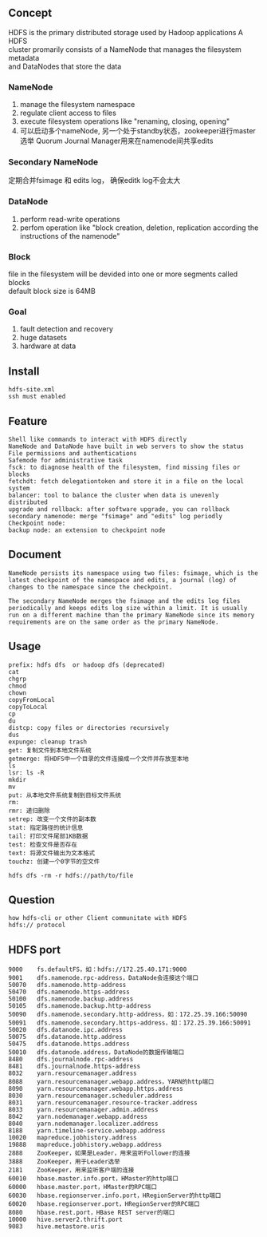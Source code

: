 ## Concept
HDFS is the primary distributed storage used by Hadoop applications  A HDFS   
cluster promarily consists of a NameNode that manages the filesystem metadata  
 and DataNodes that store the data

### NameNode
1. manage the filesystem namespace
2. regulate client access to files
3. execute filesystem operations like "renaming, closing, opening"  
4. 可以启动多个nameNode, 另一个处于standby状态，zookeeper进行master选举
Quorum Journal Manager用来在namenode间共享edits 

### Secondary NameNode
定期合并fsimage 和 edits log， 确保editk log不会太大
   
### DataNode
1. perform read-write operations
2. perfom operation like "block creation, deletion, replication according the  
    instructions of the namenode"

### Block
file in the filesystem will be devided into one or more segments  called blocks  
default block size is 64MB
  
### Goal
1. fault detection and recovery  
2. huge datasets  
3. hardware at data  


## Install
```
hdfs-site.xml  
ssh must enabled
```

## Feature
```
Shell like commands to interact with HDFS directly
NameNode and DataNode have built in web servers to show the status 
File permissions and authentications
Safemode for administrative task
fsck: to diagnose health of the filesystem, find missing files or blocks
fetchdt: fetch delegationtoken and store it in a file on the local system
balancer: tool to balance the cluster when data is unevenly distributed
upgrade and rollback: after software upgrade, you can rollback 
secondary namenode: merge "fsimage" and "edits" log periodly
Checkpoint node: 
backup node: an extension to checkpoint node 
```


## Document
```
NameNode persists its namespace using two files: fsimage, which is the latest checkpoint of the namespace and edits, a journal (log) of changes to the namespace since the checkpoint.

The secondary NameNode merges the fsimage and the edits log files periodically and keeps edits log size within a limit. It is usually run on a different machine than the primary NameNode since its memory requirements are on the same order as the primary NameNode.
```

## Usage
```
prefix: hdfs dfs  or hadoop dfs (deprecated)
cat
chgrp
chmod
chown
copyFromLocal
copyToLocal
cp 
du
distcp: copy files or directories recursively
dus
expunge: cleanup trash
get: 复制文件到本地文件系统 
getmerge: 将HDFS中一个目录的文件连接成一个文件并存放至本地
ls
lsr: ls -R
mkdir
mv
put: 从本地文件系统复制到目标文件系统 
rm: 
rmr: 递归删除
setrep: 改变一个文件的副本数
stat: 指定路径的统计信息
tail: 打印文件尾部1KB数据
test: 检查文件是否存在
text: 将源文件输出为文本格式
touchz: 创建一个0字节的空文件

hdfs dfs -rm -r hdfs://path/to/file
```
## Question
```
how hdfs-cli or other Client communitate with HDFS
hdfs:// protocol   
``` 
## HDFS port
```
9000    fs.defaultFS，如：hdfs://172.25.40.171:9000
9001    dfs.namenode.rpc-address，DataNode会连接这个端口
50070   dfs.namenode.http-address
50470   dfs.namenode.https-address
50100   dfs.namenode.backup.address
50105   dfs.namenode.backup.http-address
50090   dfs.namenode.secondary.http-address，如：172.25.39.166:50090
50091   dfs.namenode.secondary.https-address，如：172.25.39.166:50091
50020   dfs.datanode.ipc.address
50075   dfs.datanode.http.address
50475   dfs.datanode.https.address
50010   dfs.datanode.address，DataNode的数据传输端口
8480    dfs.journalnode.rpc-address
8481    dfs.journalnode.https-address
8032    yarn.resourcemanager.address
8088    yarn.resourcemanager.webapp.address，YARN的http端口
8090    yarn.resourcemanager.webapp.https.address
8030    yarn.resourcemanager.scheduler.address
8031    yarn.resourcemanager.resource-tracker.address
8033    yarn.resourcemanager.admin.address
8042    yarn.nodemanager.webapp.address
8040    yarn.nodemanager.localizer.address
8188    yarn.timeline-service.webapp.address
10020   mapreduce.jobhistory.address
19888   mapreduce.jobhistory.webapp.address
2888    ZooKeeper，如果是Leader，用来监听Follower的连接
3888    ZooKeeper，用于Leader选举
2181    ZooKeeper，用来监听客户端的连接
60010   hbase.master.info.port，HMaster的http端口
60000   hbase.master.port，HMaster的RPC端口
60030   hbase.regionserver.info.port，HRegionServer的http端口
60020   hbase.regionserver.port，HRegionServer的RPC端口
8080    hbase.rest.port，HBase REST server的端口
10000   hive.server2.thrift.port
9083    hive.metastore.uris
```
